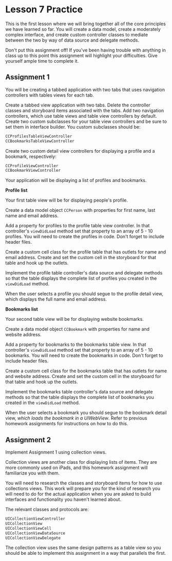 Lesson 7 Practice
============================

This is the first lesson where we will bring together all of the core principles we have learned so far. You will create a data model, create a moderately complex interface, and create custom controller classes to mediate between the two by way of data source and delegate methods.

Don't put this assignment off! If you've been having trouble with anything in class up to this point this assignment will highlight your difficulties. Give yourself ample time to complete it.

## Assignment 1

You will be creating a tabbed application with two tabs that uses navigation controllers with tables views for each tab.

Create a tabbed view application with two tabs. Delete the controller classes and storyboard items associated with the tabs. Add two navigation controllers, which use table views and table view controllers by default. Create two custom subclasses for your table view controllers and be sure to set them in interface builder. You custom subclasses should be:

```objective-c
CCProfilesTableViewController
CCBookmarksTableViewController
```

Create two custom detail view controllers for displaying a profile and a bookmark, respectively:

```objective-c
CCProfileViewController
CCBookmarkViewController
```

Your application will be displaying a list of profiles and bookmarks.

**Profile list**

Your first table view will be for displaying people's profile. 

Create a data model object `CCPerson` with properties for first name, last name and email address.

Add a property for profiles to the profile table view controller. In that controller's `viewDidLoad` method set that property to an array of 5 - 10 profiles. You will need to create the profiles in code. Don't forget to include header files.

Create a custom cell class for the profile table that has outlets for name and email address. Create and set the custom cell in the storyboard for that table and hook up the outlets.

Implement the profile table controller's data source and delegate methods so that the table displays the complete list of profiles you created in the `viewDidLoad` method.

When the user selects a profile you should segue to the profile detail view, which displays the full name and email address.

**Bookmarks list**

Your second table view will be for displaying website bookmarks.

Create a data model object `CCBookmark` with properties for name and website address.

Add a property for bookmarks to the bookmarks table view. In that controller's `viewDidLoad` method set that property to an array of 5 - 10 bookmarks. You will need to create the bookmarks in code. Don't forget to include header files.

Create a custom cell class for the bookmarks table that has outlets for name and website address. Create and set the custom cell in the storyboard for that table and hook up the outlets.

Implement the bookmarks table controller's data source and delegate methods so that the table displays the complete list of bookmarks you created in the `viewDidLoad` method.

When the user selects a bookmark you should segue to the bookmark detail view, *which loads the bookmark in a UIWebView*. Refer to previous homework assignments for instructions on how to do this.

## Assignment 2

Implement Assignment 1 using collection views.

Collection views are another class for displaying lists of items. They are more commonly used on iPads, and this homework assignment will familiarize you with them.

You will need to research the classes and storyboard items for how to use collections views. This work will prepare you for the kind of research you will need to do for the actual application when you are asked to build interfaces and functionality you haven't learned about.

The relevant classes and protocols are:

```objective-c
UICollectionViewController
UICollectionView
UICollectionViewCell
UICollectionViewDataSource
UICollectionViewDelegate
```

The collection view uses the same design patterns as a table view so you should be able to implement this assignment in a way that parallels the first.
